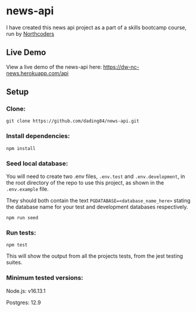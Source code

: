 # news-api

I have created this news api project as a part of a skills bootcamp course, run by [Northcoders](https://northcoders.com/)

## Live Demo

View a live demo of the news-api here: https://dw-nc-news.herokuapp.com/api

## Setup

### Clone:

`git clone https://github.com/dading84/news-api.git`

### Install dependencies:

`npm install`

### Seed local database:

You will need to create two .env files, `.env.test` and `.env.development`, in the root directory of the repo to use this project, as shown in the `.env.example` file.

They should both contain the text `PGDATABASE=<database_name_here>` stating the database name for your test and development databases respectively.

`npm run seed`

### Run tests:

`npm test`

This will show the output from all the projects tests, from the jest testing suites.

### Minimum tested versions:

Node.js: v16.13.1

Postgres: 12.9
